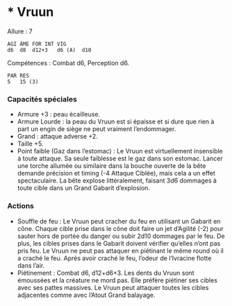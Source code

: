 # * Vruun

Allure : 7

	AGI	ÂME	FOR	INT	VIG
	d6	d8	d12+3	d6 (A)	d10

Compétences : Combat d6, Perception d6.

	PAR	RES
	5	15 (3)

### Capacités spéciales
- Armure +3 : peau écailleuse.
- Armure Lourde : la peau du Vruun est si épaisse et si dure que rien à part un engin de siège ne peut vraiment l’endommager.
- Grand : attaque adverse +2.
- Taille +5.
- Point faible (Gaz dans l’estomac) : Le Vruun est virtuellement insensible à toute attaque. Sa seule faiblesse est le gaz dans son estomac. Lancer une torche allumée ou similaire dans la bouche ouverte de la bête demande précision et timing (-4 Attaque Ciblée), mais cela a un effet spectaculaire. La bête explose littéralement, faisant 3d6 dommages à toute cible dans un Grand Gabarit d’explosion.

### Actions

- Souffle de feu : Le Vruun peut cracher du feu en utilisant un Gabarit en cône. Chaque cible prise dans le cône doit faire un jet d’Agilité (-2) pour sauter hors de portée du danger ou subir 2d10 dommages par le feu. De plus, les cibles prises dans le Gabarit doivent vérifier qu’elles n’ont pas pris feu. Le Vruun ne peut pas attaquer en piétinant le même round où il a craché le feu. Après avoir craché le feu, l’odeur de l’Ivracine flotte dans l’air.
- Piétinement : Combat d6, d12+d6+3. Les dents du Vruun sont émoussées et la créature ne mord pas. Elle préfère piétiner ses cibles avec ses pattes massives. Le Vruun peut attaquer toutes les cibles adjacentes comme avec l’Atout Grand balayage.

